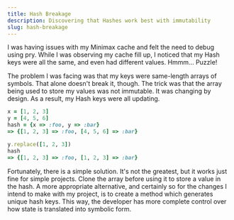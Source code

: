 ```yaml
---
title: Hash Breakage
description: Discovering that Hashes work best with immutability
slug: hash-breakage
---
```


I was having issues with my Minimax cache and felt the need to debug using pry. While I was
observing my cache fill up, I noticed that my Hash keys were all the same, and even had different
values. Hmmm... Puzzle!

The problem I was facing was that my keys were same-length arrays of symbols. That alone doesn't
break it, though. The trick was that the array being used to store my values was not immutable. It
was changing by design. As a result, my Hash keys were all updating.

```ruby
x = [1, 2, 3]
y = [4, 5, 6]
hash = {x => :foo, y => :bar}
=> {[1, 2, 3] => :foo, [4, 5, 6] => :bar}

y.replace([1, 2, 3])
hash
=> {[1, 2, 3] => :foo, [1, 2, 3] => :bar}
```

Fortunately, there is a simple solution. It's not the greatest, but it works just fine for simple
projects. Clone the array before using it to store a value in the hash. A more appropriate
alternative, and certainly so for the changes I intend to make with my project, is to create a
method which generates unique hash keys. This way, the developer has more complete control over how
state is translated into symbolic form.
